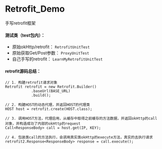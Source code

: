 # Retrofit_Demo

手写retrofit框架

#### 测试类（test包内）： 

- 原始okHttp/retrofit： `RetrofitUnitTest`
- 原始获取Get/Post参数： `ProxyUnitTest`
- 自己手写的retrofit： `LearnMyRetrofitUnitTest`

#### retrofit源码总结： 
    
    // 1. 构建retrofit请求对象
    Retrofit retrofit = new Retrofit.Builder()
                .baseUrl(BASE_URL)
                .build();
                
    // 2. 构建HOST的动态代理，并返回HOST的代理类
    HOST host = retrofit.create(HOST.class);
    
    // 3. 调用HOST方法，代理启用，从缓存中取得之前缓存的方法数据，并返回okHttp的call对象，并构造成功了内部的okHttp的request
    Call<ResponseBody> call = host.get(IP, KEY);
    
    // 4. 包装类call的方法执行，会调用真实类okHttp的execute方法，真实的去执行请求
    retrofit2.Response<ResponseBody> response = call.execute();
